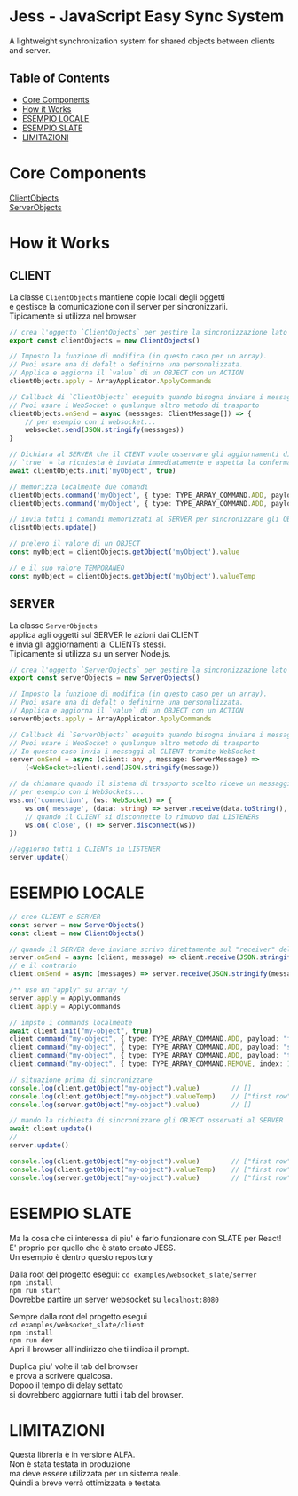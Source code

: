 # Jess - JavaScript Easy Sync System

A lightweight synchronization system for shared objects between clients and server.

## Table of Contents
- [Core Components](#core-components)
- [How it Works](#how-it-works)
- [ESEMPIO LOCALE](#esempio-locale)
- [ESEMPIO SLATE](#esempio-slate)
- [LIMITAZIONI](#limitazioni)

# Core Components

[ClientObjects](./docs/ServerObjects.md)  
[ServerObjects](./docs/ServerObjects.md)

# How it Works

## CLIENT

La classe `ClientObjects` mantiene copie locali degli oggetti   
e gestisce la comunicazione con il server per sincronizzarli.  
Tipicamente si utilizza nel browser

```typescript
// crea l'oggetto `ClientObjects` per gestire la sincronizzazione lato CLIENT
export const clientObjects = new ClientObjects()

// Imposto la funzione di modifica (in questo caso per un array). 
// Puoi usare una di defalt o definirne una personalizzata.
// Applica e aggiorna il `value` di un OBJECT con un ACTION
clientObjects.apply = ArrayApplicator.ApplyCommands

// Callback di `ClientObjects` eseguita quando bisogna inviare i messaggi al SERVER
// Puoi usare i WebSocket o qualunque altro metodo di trasporto
clientObjects.onSend = async (messages: ClientMessage[]) => { 
	// per esempio con i websocket...
	websocket.send(JSON.stringify(messages))
}

// Dichiara al SERVER che il CIENT vuole osservare gli aggiornamenti di `myObject`
// `true` = la richiesta è inviata immediatamente e aspetta la conferma dal SERVER
await clientObjects.init('myObject', true)

// memorizza localmente due comandi
clientObjects.command('myObject', { type: TYPE_ARRAY_COMMAND.ADD, payload: "first row" })
clientObjects.command('myObject', { type: TYPE_ARRAY_COMMAND.ADD, payload: "second row" })

// invia tutti i comandi memorizzati al SERVER per sincronizzare gli OBJECT osservati
clisntObjects.update()

// prelevo il valore di un OBJECT
const myObject = clientObjects.getObject('myObject').value

// e il suo valore TEMPORANEO
const myObject = clientObjects.getObject('myObject').valueTemp
```

## SERVER

La classe `ServerObjects`  
applica agli oggetti sul SERVER le azioni dai CLIENT  
e invia gli aggiornamenti ai CLIENTs stessi.  
Tipicamente si utilizza su un server Node.js.  

```typescript
// crea l'oggetto `ServerObjects` per gestire la sincronizzazione lato SERVER
export const serverObjects = new ServerObjects()

// Imposto la funzione di modifica (in questo caso per un array).
// Puoi usare una di defalt o definirne una personalizzata.
// Applica e aggiorna il `value` di un OBJECT con un ACTION
serverObjects.apply = ArrayApplicator.ApplyCommands

// Callback di `ServerObjects` eseguita quando bisogna inviare i messaggi al CLIENT
// Puoi usare i WebSocket o qualunque altro metodo di trasporto
// In questo caso invia i messaggi al CLIENT tramite WebSocket
server.onSend = async (client: any , message: ServerMessage) => 
	(<WebSocket>client).send(JSON.stringify(message))

// da chiamare quando il sistema di trasporto scelto riceve un messaggio da un CLIENT
// per esempio con i WebSockets...
wss.on('connection', (ws: WebSocket) => {
	ws.on('message', (data: string) => server.receive(data.toString(), ws))
	// quando il CLIENT si disconnette lo rimuovo dai LISTENERs
	ws.on('close', () => server.disconnect(ws))
})

//aggiorno tutti i CLIENTs in LISTENER
server.update()
```

# ESEMPIO LOCALE

```typescript
// creo CLIENT e SERVER
const server = new ServerObjects()
const client = new ClientObjects()

// quando il SERVER deve inviare scrivo direttamente sul "receiver" del CLIENT 
server.onSend = async (client, message) => client.receive(JSON.stringify(message))
// e il contrario
client.onSend = async (messages) => server.receive(JSON.stringify(messages), client)

/** uso un "apply" su array */
server.apply = ApplyCommands
client.apply = ApplyCommands

// impsto i commands localmente
await client.init("my-object", true)
client.command("my-object", { type: TYPE_ARRAY_COMMAND.ADD, payload: "first row" })
client.command("my-object", { type: TYPE_ARRAY_COMMAND.ADD, payload: "second row" })
client.command("my-object", { type: TYPE_ARRAY_COMMAND.ADD, payload: "third row" })
client.command("my-object", { type: TYPE_ARRAY_COMMAND.REMOVE, index: 1 })

// situazione prima di sincronizzare
console.log(client.getObject("my-object").value) 		// []
console.log(client.getObject("my-object").valueTemp) 	// ["first row", "third row"]
console.log(server.getObject("my-object").value) 		// []

// mando la richiesta di sincronizzare gli OBJECT osservati al SERVER
await client.update()
// 
server.update()

console.log(client.getObject("my-object").value) 		// ["first row", "third row"]
console.log(client.getObject("my-object").valueTemp) 	// ["first row", "third row"]
console.log(server.getObject("my-object").value) 		// ["first row", "third row"]
```

# ESEMPIO SLATE

Ma la cosa che ci interessa di piu' è farlo funzionare con SLATE per React!  
E' proprio per quello che è stato creato JESS.  
Un esempio è dentro questo repository

Dalla root del progetto esegui:
`cd examples/websocket_slate/server`  
`npm install`  
`npm run start`  
Dovrebbe partire un server websocket su `localhost:8080`  

Sempre dalla root del progetto esegui  
`cd examples/websocket_slate/client`  
`npm install`  
`npm run dev`  
Apri il browser all'indirizzo che ti indica il prompt.  

Duplica piu' volte il tab del browser  
e prova a scrivere qualcosa.  
Dopoo il tempo di delay settato  
si dovrebbero aggiornare tutti i tab del browser.

# LIMITAZIONI

Questa libreria è in versione ALFA.  
Non è stata testata in produzione  
ma deve essere utilizzata per un sistema reale.  
Quindi a breve verrà ottimizzata e testata.
